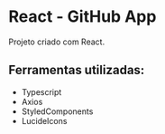 # React - GitHub App

Projeto criado com React.

## Ferramentas utilizadas:

- Typescript
- Axios
- StyledComponents
- LucideIcons
